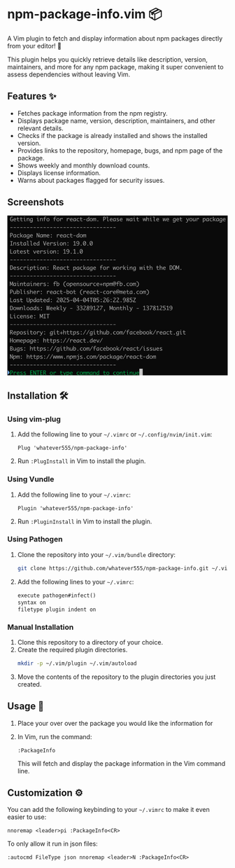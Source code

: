 # npm-package-info.vim 📦

A Vim plugin to fetch and display information about npm packages directly from your editor! 🚀

This plugin helps you quickly retrieve details like description, version, maintainers, and more for any npm package, making it super convenient to assess dependencies without leaving Vim.

## Features ✨

-   Fetches package information from the npm registry.
-   Displays package name, version, description, maintainers, and other relevant details.
-   Checks if the package is already installed and shows the installed version.
-   Provides links to the repository, homepage, bugs, and npm page of the package.
-   Shows weekly and monthly download counts.
-   Displays license information.
-   Warns about packages flagged for security issues.

## Screenshots  
![screen 1](imgs/screen1.png?raw=true "Cursor over")


## Installation 🛠️

### Using vim-plug

1.  Add the following line to your `~/.vimrc` or `~/.config/nvim/init.vim`:

    ```vim
    Plug 'whatever555/npm-package-info'
    ```

2.  Run `:PlugInstall` in Vim to install the plugin.

### Using Vundle

1.  Add the following line to your `~/.vimrc`:

    ```vim
    Plugin 'whatever555/npm-package-info'
    ```

2.  Run `:PluginInstall` in Vim to install the plugin.

### Using Pathogen

1.  Clone the repository into your `~/.vim/bundle` directory:

    ```bash
    git clone https://github.com/whatever555/npm-package-info.git ~/.vim/bundle/npm-package-info
    ```

2.  Add the following lines to your `~/.vimrc`:

    ```vim
    execute pathogen#infect()
    syntax on
    filetype plugin indent on
    ```

### Manual Installation
1.  Clone this repository to a directory of your choice.
2.  Create the required plugin directories.
    ```bash
    mkdir -p ~/.vim/plugin ~/.vim/autoload
    ```
3. Move the contents of the repository to the plugin directories you just created.

## Usage 🚀

1.  Place your over over the package you would like the information for
2.  In Vim, run the command:

    ```vim
    :PackageInfo
    ```

    This will fetch and display the package information in the Vim command line.

## Customization ⚙️

You can add the following keybinding to your `~/.vimrc` to make it even easier to use:

```vim
nnoremap <leader>pi :PackageInfo<CR>
```

To only allow it run in json files:  
```
:autocmd FileType json nnoremap <leader>N :PackageInfo<CR>
```
